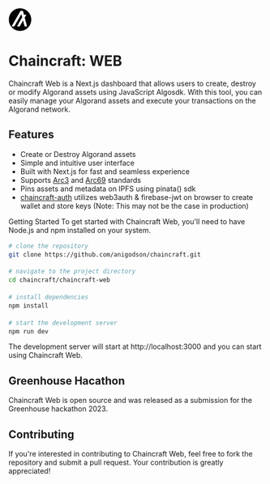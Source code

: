 <img src="https://github.com/acgodson/mortywallet/blob/main/public/algo.svg" width="auto" height="45">

# Chaincraft: WEB

Chaincraft Web is a Next.js dashboard that allows users to create, destroy or modify Algorand assets using JavaScript Algosdk. With this tool, you can easily manage your Algorand assets and execute your transactions on the Algorand network.

## Features

- Create or Destroy Algorand assets
- Simple and intuitive user interface
- Built with Next.js for fast and seamless experience
- Supports [Arc3]() and [Arc69]() standards
- Pins assets and metadata on IPFS using pinata() sdk
- [chaincraft-auth]() utilizes web3auth & firebase-jwt on browser to create wallet and store keys (Note: This may not be the case in production)

Getting Started
To get started with Chaincraft Web, you'll need to have Node.js and npm installed on your system.

```bash
# clone the repository
git clone https://github.com/anigodson/chaincraft.git

# navigate to the project directory
cd chaincraft/chaincraft-web

# install dependencies
npm install

# start the development server
npm run dev
```

The development server will start at http://localhost:3000 and you can start using Chaincraft Web.

## Greenhouse Hacathon

Chaincraft Web is open source and was released as a submission for the Greenhouse hackathon 2023.

## Contributing

If you're interested in contributing to Chaincraft Web, feel free to fork the repository and submit a pull request. Your contribution is greatly appreciated!
